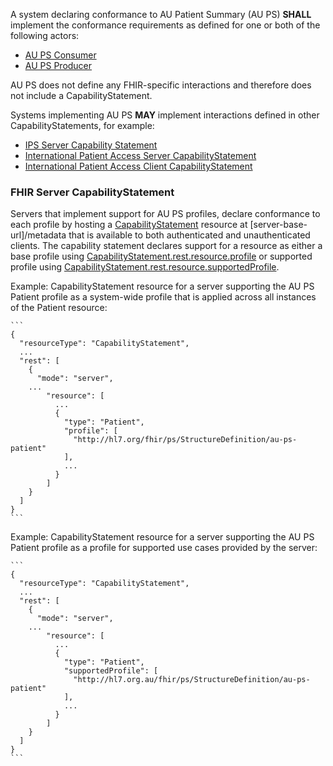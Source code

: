 A system declaring conformance to AU Patient Summary (AU PS) **SHALL** implement the conformance requirements as defined for one or both of the following actors:

- [AU PS Consumer](ActorDefinition-au-ps-actor-consumer.html)
- [AU PS Producer](ActorDefinition-au-ps-actor-producer.html)

AU PS does not define any FHIR-specific interactions and therefore does not include a CapabilityStatement.

Systems implementing AU PS **MAY** implement interactions defined in other CapabilityStatements, for example:
- [IPS Server Capability Statement](https://build.fhir.org/ig/HL7/fhir-ips/CapabilityStatement-ips-server.html)
- [International Patient Access Server CapabilityStatement](https://hl7.org/fhir/uv/ipa/CapabilityStatement-ipa-server.html)
- [International Patient Access Client CapabilityStatement](https://hl7.org/fhir/uv/ipa/CapabilityStatement-ipa-client.html)


### FHIR Server CapabilityStatement

Servers that implement support for AU PS profiles, declare conformance to each profile by hosting a [CapabilityStatement](http://hl7.org/fhir/capabilitystatement.html) resource at [server-base-url]/metadata that is available to both authenticated and unauthenticated clients. The capability statement declares support for a resource as either a base profile using [CapabilityStatement.rest.resource.profile](http://hl7.org/fhir/capabilitystatement-definitions.html#CapabilityStatement.rest.resource.profile) or supported profile using [CapabilityStatement.rest.resource.supportedProfile](http://hl7.org/fhir/capabilitystatement-definitions.html#CapabilityStatement.rest.resource.supportedProfile).

Example: CapabilityStatement resource for a server supporting the AU PS Patient profile as a system-wide profile that is applied across all instances of the Patient resource:

    ```
    {
      "resourceType": "CapabilityStatement",
      ...
      "rest": [
        {
          "mode": "server",
        ...
            "resource": [
              ...
              {
                "type": "Patient",
                "profile": [
                  "http://hl7.org/fhir/ps/StructureDefinition/au-ps-patient"
                ],
                ...
              }
            ]
        }
      ] 
    }
    ```

Example: CapabilityStatement resource for a server supporting the AU PS Patient profile as a profile for supported use cases provided by the server:

    ```
    {
      "resourceType": "CapabilityStatement",
      ...
      "rest": [
        {
          "mode": "server",
        ...
            "resource": [
              ...
              {
                "type": "Patient",
                "supportedProfile": [
                  "http://hl7.org.au/fhir/ps/StructureDefinition/au-ps-patient"
                ],
                ...
              }
            ]
        }
      ] 
    }
    ```